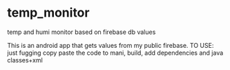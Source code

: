 # temp_monitor
temp and humi monitor based on firebase db values


This is an android app that gets values from my public firebase. TO USE: just fugging copy paste the code to mani, build, add dependencies and java classes+xml
